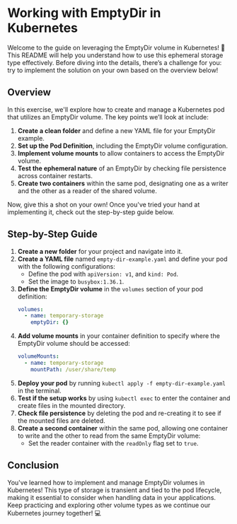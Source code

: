 # Working with EmptyDir in Kubernetes

Welcome to the guide on leveraging the EmptyDir volume in Kubernetes! 🌟 This README will help you understand how to use this ephemeral storage type effectively. Before diving into the details, there’s a challenge for you: try to implement the solution on your own based on the overview below!

## Overview

In this exercise, we'll explore how to create and manage a Kubernetes pod that utilizes an EmptyDir volume. The key points we’ll look at include:

1. **Create a clean folder** and define a new YAML file for your EmptyDir example.
2. **Set up the Pod Definition**, including the EmptyDir volume configuration.
3. **Implement volume mounts** to allow containers to access the EmptyDir volume.
4. **Test the ephemeral nature** of an EmptyDir by checking file persistence across container restarts.
5. **Create two containers** within the same pod, designating one as a writer and the other as a reader of the shared volume.

Now, give this a shot on your own! Once you've tried your hand at implementing it, check out the step-by-step guide below.

## Step-by-Step Guide

1. **Create a new folder** for your project and navigate into it.
2. **Create a YAML file** named `empty-dir-example.yaml` and define your pod with the following configurations:
   - Define the pod with `apiVersion: v1`, and `kind: Pod`.
   - Set the image to `busybox:1.36.1`.
3. **Define the EmptyDir volume** in the `volumes` section of your pod definition:
   ```yaml
   volumes:
     - name: temporary-storage
       emptyDir: {}
   ```
4. **Add volume mounts** in your container definition to specify where the EmptyDir volume should be accessed:
   ```yaml
   volumeMounts:
     - name: temporary-storage
       mountPath: /user/share/temp
   ```
5. **Deploy your pod** by running `kubectl apply -f empty-dir-example.yaml` in the terminal.
6. **Test if the setup works** by using `kubectl exec` to enter the container and create files in the mounted directory.
7. **Check file persistence** by deleting the pod and re-creating it to see if the mounted files are deleted.
8. **Create a second container** within the same pod, allowing one container to write and the other to read from the same EmptyDir volume:
   - Set the reader container with the `readOnly` flag set to `true`.

## Conclusion

You've learned how to implement and manage EmptyDir volumes in Kubernetes! This type of storage is transient and tied to the pod lifecycle, making it essential to consider when handling data in your applications. Keep practicing and exploring other volume types as we continue our Kubernetes journey together! 💻
